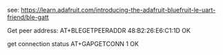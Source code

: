 see:
https://learn.adafruit.com/introducing-the-adafruit-bluefruit-le-uart-friend/ble-gatt


Get peer address:
AT+BLEGETPEERADDR
48:B2:26:E6:C1:1D
OK

get connection status
AT+GAPGETCONN
1
OK
